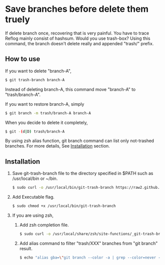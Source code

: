 # Save branches before delete them truely

If delete branch once, recovering that is very painful.
You have to trace Reflog mainly consist of hashsum.
Would you use trash-box? Using this command, the branch doesn't delete really and
appended "trash/" prefix.

## How to use

If you want to delete "branch-A",

~~~ sh
$ git trash-branch branch-A
~~~

Instead of deleting branch-A, this command move "branch-A" to "trash/branch-A".

If you want to restore branch-A, simply

~~~ sh
$ git branch -m trash/branch-A branch-A
~~~

When you decide to delete it completely,

~~~ sh
$ git -(d|D) trash/branch-A
~~~

By using zsh alias function, git branch command can list only not-trashed branches.
For more details, See [Installation](installation) section.

## Installation

1. Save git-trash-branch file to the directory specified in $PATH such as /usr/local/bin or ~/bin.

    ~~~ sh
    $ sudo curl -o /usr/local/bin/git-trash-branch https://raw2.github.com/bigwheel/git-trash-branch/master/git-trash-branch
    ~~~

2. Add Executable flag.

    ~~~ sh
    $ sudo chmod +x /usr/local/bin/git-trash-branch
    ~~~

3. If you are using zsh,
    1. Add zsh completion file.

        ~~~ sh
        $ sudo curl -o /usr/local/share/zsh/site-functions/_git-trash-branch https://raw2.github.com/bigwheel/git-trash-branch/master/zsh/_git-trash-branch
        ~~~

    2. Add alias command to filter "trash/XXX" branches from "git branch" result.
    
        ~~~ sh
        $ echo "alias gba=\"git branch --color -a | grep --color=never -v ' trash/'\"" >> ~/.zshrc
        ~~~
